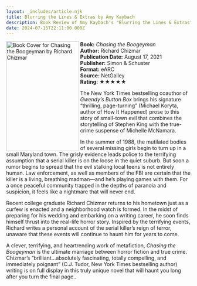 ```yaml
---
layout: _includes/article.njk
title: Blurring the Lines & Extras by Amy Kaybach
description: Book Review of Amy Kaybach's "Blurring the Lines & Extras"
date: 2024-07-15T22:11:00.000Z
---
```

<section class="review__info">

<img loading="lazy" src="/assets/uploads/" alt="Book Cover for Chasing the Boogeyman by Richard Chizmar" width="199" height="300" align="left">

<strong>Book:</strong> <em>Chasing the Boogeyman</em><br>
<strong>Author:</strong> Richard Chizmar<br>
<strong>Publication Date:</strong> August 17, 2021<br>
<strong>Publisher:</strong> Simon &amp; Schuster<br>
<strong>Format:</strong> eARC<br>
<strong>Source:</strong> NetGalley<br>
<strong>Rating:</strong> &#9733;&#9733;&#9733;&#9733;&#9733;

<p class="review__description">The New York Times bestselling coauthor of <em>Gwendy’s Button Box</em> brings his signature “thrilling, page-turning” (Michael Koryta, author of How It Happened) prose to this story of small-town evil that combines the storytelling of Stephen King with the true-crime suspense of Michelle McNamara.</p>

<p>In the summer of 1988, the mutilated bodies of several missing girls begin to turn up in a small Maryland town. The grisly evidence leads police to the terrifying assumption that a serial killer is on the loose in the quiet suburb. But soon a rumor begins to spread that the evil stalking local teens is not entirely human. Law enforcement, as well as members of the FBI are certain that the killer is a living, breathing madman—and he’s playing games with them. For a once peaceful community trapped in the depths of paranoia and suspicion, it feels like a nightmare that will never end.</p>

<p>Recent college graduate Richard Chizmar returns to his hometown just as a curfew is enacted and a neighborhood watch is formed. In the midst of preparing for his wedding and embarking on a writing career, he soon finds himself thrust into the real-life horror story. Inspired by the terrifying events, Richard writes a personal account of the serial killer’s reign of terror, unaware that these events will continue to haunt him for years to come.</p>

<p>A clever, terrifying, and heartrending work of metafiction, <em>Chasing the Boogeyman</em> is the ultimate marriage between horror fiction and true crime. Chizmar’s “brilliant…absolutely fascinating, totally compelling, and immediately poignant” (C.J. Tudor, New York Times bestselling author) writing is on full display in this truly unique novel that will haunt you long after you turn the final page..</p>

</section>
